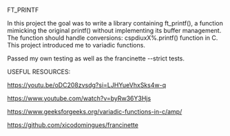 FT_PRINTF

In this project the goal was to write a library containing ft_printf(), a function mimicking the original printf() without implementing its buffer management. The function should handle conversions: cspdiuxX%.printf() function in C. This project introduced me to variadic functions. 

Passed my own testing as well as the francinette --strict tests.

USEFUL RESOURCES:

https://youtu.be/oDC208zvsdg?si=LJHYueVhxSks4w-q

https://www.youtube.com/watch?v=byRw36Y3Hjs

https://www.geeksforgeeks.org/variadic-functions-in-c/amp/

https://github.com/xicodomingues/francinette